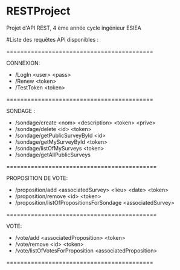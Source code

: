 # RESTProject
Projet d'API REST, 4 ème année  cycle ingénieur ESIEA

#Liste des requêtes API disponibles : 

==========================================

CONNEXION:

 - /LogIn \<user\> \<pass\>
 - /Renew \<token\>
 - /TestToken \<token\>
 
==========================================

SONDAGE :

 - /sondage/create \<nom\> \<description\> \<token\> \<prive\>
 - /sondage/delete \<id\> \<token\>
 - /sondage/getPublicSurveyById \<id\>
 - /sondage/getMySurveyById <id> \<token\>
 - /sondage/listOfMySurveys \<token\>
 - /sondage/getAllPublicSurveys
 
===========================================

PROPOSITION DE VOTE:

 - /proposition/add \<associatedSurvey\> \<lieu\> \<date\> \<token\>
 - /proposition/remove \<id\> \<token\>
 - /proposition/listOfPropositionsForSondage \<associatedSurvey\>
 
===========================================

VOTE:
 - /vote/add \<associatedProposition\> \<token\>
 - /vote/remove \<id\> \<token\>
 - /vote/listOfVotesForProposition \<associatedProposition\>
 
==========================================
